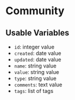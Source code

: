 # Community

## Usable Variables

  * `id`: integer value
  * `created`: date value
  * `updated`: date value
  * `name`: string value
  * `value`: string value
  * `type`: string value
  * `comments`: text value
  * `tags`: list of tags
